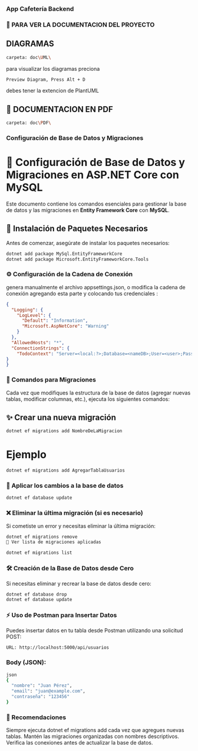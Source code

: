 ### App Cafetería Backend

### 📜 PARA VER LA DOCUMENTACION DEL PROYECTO 
## DIAGRAMAS
```sh
carpeta: doc\UML\
```
para visualizar los diagramas preciona

``` sh
Preview Diagram, Press Alt + D 
```
debes tener la extencion de PlantUML

## 📜 DOCUMENTACION EN PDF 
```sh
carpeta: doc\PDF\
```

### Configuración de Base de Datos y Migraciones

# 🚀 Configuración de Base de Datos y Migraciones en ASP.NET Core con MySQL

Este documento contiene los comandos esenciales para gestionar la base de datos y las migraciones en **Entity Framework Core** con **MySQL**.

## 📌 Instalación de Paquetes Necesarios
Antes de comenzar, asegúrate de instalar los paquetes necesarios:

```sh
dotnet add package MySql.EntityFrameworkCore
dotnet add package Microsoft.EntityFrameworkCore.Tools
```

### ⚙️ Configuración de la Cadena de Conexión
genera manualmente  el archivo appsettings.json, o modifica la cadena de conexión agregando esta parte y colocando tus credenciales  :

```json
{
  "Logging": {
    "LogLevel": {
      "Default": "Information",
      "Microsoft.AspNetCore": "Warning"
    }
  },
  "AllowedHosts": "*",
  "ConnectionStrings": {
    "TodoContext": "Server=<local:?>;Database=<nameDB>;User=<user>;Password=<password>;TreatTinyAsBoolean=true"
}
}

```

### 🔄 Comandos para Migraciones
Cada vez que modifiques la estructura de la base de datos (agregar nuevas tablas, modificar columnas, etc.), ejecuta los siguientes comandos:

## ✨ Crear una nueva migración
```sh
dotnet ef migrations add NombreDeLaMigracion
```
# Ejemplo 
```sh
dotnet ef migrations add AgregarTablaUsuarios
```

### 🚀 Aplicar los cambios a la base de datos
```sh 
dotnet ef database update
```

### ❌ Eliminar la última migración (si es necesario)
Si cometiste un error y necesitas eliminar la última migración:

```sh 
dotnet ef migrations remove
📜 Ver lista de migraciones aplicadas
```
```sh 
dotnet ef migrations list
```
### 🛠️ Creación de la Base de Datos desde Cero
Si necesitas eliminar y recrear la base de datos desde cero:

```sh 
dotnet ef database drop
dotnet ef database update
```

### ⚡ Uso de Postman para Insertar Datos
Puedes insertar datos en tu tabla desde Postman utilizando una solicitud POST:
```sh 
URL: http://localhost:5000/api/usuarios
```

### Body (JSON):
```sh 
json
{
  "nombre": "Juan Pérez",
  "email": "juan@example.com",
  "contraseña": "123456"
}
```

### 📝 Recomendaciones
Siempre ejecuta dotnet ef migrations add cada vez que agregues nuevas tablas.
Mantén las migraciones organizadas con nombres descriptivos.
Verifica las conexiones antes de actualizar la base de datos.

